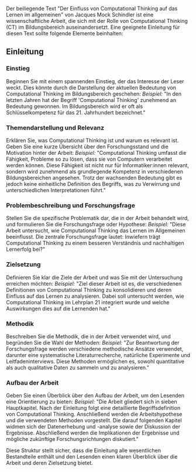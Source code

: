Der beiliegende Text "Der Einfluss von Computational Thinking auf das Lernen im allgemeinen" von Jacques Mock Schindler ist eine wissenschaftliche Arbeit, die sich mit der Rolle von Computational Thinking (CT) im Bildungsbereich auseinandersetzt. Eine geeignete Einleitung für diesen Text sollte folgende Elemente beinhalten:

## **Einleitung**

### **Einstieg**
Beginnen Sie mit einem spannenden Einstieg, der das Interesse der Leser weckt. Dies könnte durch die Darstellung der aktuellen Bedeutung von Computational Thinking im Bildungsbereich geschehen:
*Beispiel:* "In den letzten Jahren hat der Begriff 'Computational Thinking' zunehmend an Bedeutung gewonnen. Im Bildungsbereich wird er oft als Schlüsselkompetenz für das 21. Jahrhundert bezeichnet."

### **Themendarstellung und Relevanz**
Erklären Sie, was Computational Thinking ist und warum es relevant ist. Geben Sie eine kurze Übersicht über den Forschungsstand und die Motivation hinter der Arbeit:
*Beispiel:* "Computational Thinking umfasst die Fähigkeit, Probleme so zu lösen, dass sie von Computern verarbeitet werden können. Diese Fähigkeit ist nicht nur für Informatiker:innen relevant, sondern wird zunehmend als grundlegende Kompetenz in verschiedenen Bildungsbereichen angesehen. Trotz der wachsenden Bedeutung gibt es jedoch keine einheitliche Definition des Begriffs, was zu Verwirrung und unterschiedlichen Interpretationen führt."

### **Problembeschreibung und Forschungsfrage**
Stellen Sie die spezifische Problematik dar, die in der Arbeit behandelt wird, und formulieren Sie die Forschungsfrage oder Hypothese:
*Beispiel:* "Diese Arbeit untersucht, wie Computational Thinking das Lernen im Allgemeinen beeinflusst. Die zentrale Forschungsfrage lautet: Inwiefern trägt Computational Thinking zu einem besseren Verständnis und nachhaltigen Lernerfolg bei?"

### **Zielsetzung**
Definieren Sie klar die Ziele der Arbeit und was Sie mit der Untersuchung erreichen möchten:
*Beispiel:* "Ziel dieser Arbeit ist es, die verschiedenen Definitionen von Computational Thinking zu konsolidieren und deren Einfluss auf das Lernen zu analysieren. Dabei soll untersucht werden, wie Computational Thinking im Lehrplan 21 integriert wurde und welche Auswirkungen dies auf die Lernenden hat."

### **Methodik**
Beschreiben Sie die Methodik, die in der Arbeit verwendet wird, und begründen Sie die Wahl der Methoden:
*Beispiel:* "Zur Beantwortung der Forschungsfrage werden verschiedene methodische Ansätze verwendet, darunter eine systematische Literaturrecherche, natürliche Experimente und Leitfadeninterviews. Diese Methoden ermöglichen es, sowohl quantitative als auch qualitative Daten zu sammeln und zu analysieren."

### **Aufbau der Arbeit**
Geben Sie einen Überblick über den Aufbau der Arbeit, um den Lesenden eine Orientierung zu bieten:
*Beispiel:* "Die Arbeit gliedert sich in sieben Hauptkapitel. Nach der Einleitung folgt eine detaillierte Begriffsdefinition von Computational Thinking. Anschließend werden die Arbeitshypothese und die verwendeten Methoden vorgestellt. Die darauf folgenden Kapitel widmen sich der Datenerhebung und -analyse sowie der Diskussion der Ergebnisse. Abschließend werden die Implikationen der Ergebnisse und mögliche zukünftige Forschungsrichtungen diskutiert."

Diese Struktur stellt sicher, dass die Einleitung alle wesentlichen Bestandteile enthält und den Lesenden einen klaren Überblick über die Arbeit und deren Zielsetzung bietet.
